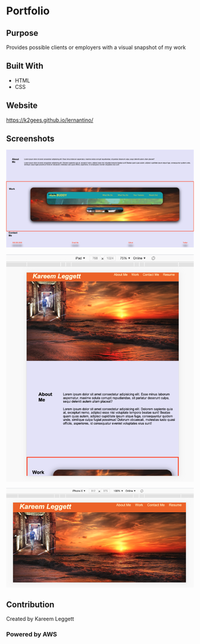 # Portfolio

## Purpose
Provides possible clients or employers with a visual snapshot of my work

## Built With
* HTML
* CSS

## Website
https://k2gees.github.io/lernantino/

## Screenshots
![first view of web application](/assets/images/first-view.png)

![View of website in Ipad](/assets/images/ipad-view.png)

![View of website on iphone](/assets/images/iphone-view.png)

## Contribution
Created by Kareem Leggett

### Powered by AWS
